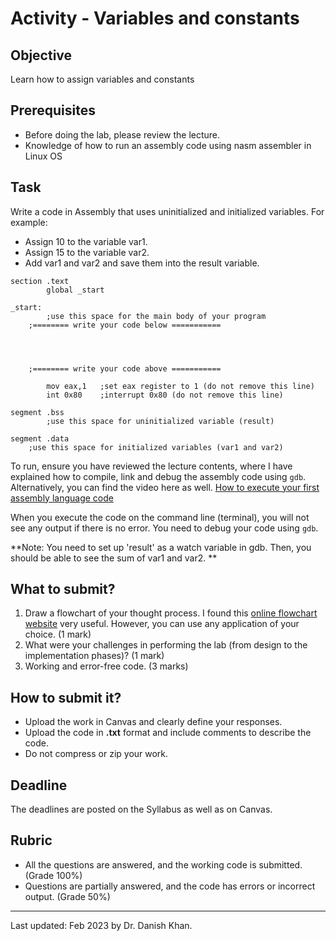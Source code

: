 # Activity - Variables and constants

## Objective

Learn how to assign variables and constants

## Prerequisites

- Before doing the lab, please review the lecture.
- Knowledge of how to run an assembly code using nasm assembler in Linux OS

## Task

Write a code in Assembly that uses uninitialized and initialized variables. For example:

- Assign 10 to the variable var1.
- Assign 15 to the variable var2.
- Add var1 and var2 and save them into the result variable.

```
section .text
        global _start

_start:
        ;use this space for the main body of your program
   	;======== write your code below ===========
   			
   			
   			
   			
   	;======== write your code above ===========
        
        mov eax,1	;set eax register to 1 (do not remove this line)
        int 0x80	;interrupt 0x80 (do not remove this line)

segment .bss
        ;use this space for uninitialized variable (result)

segment .data
	;use this space for initialized variables (var1 and var2)
```



To run, ensure you have reviewed the lecture contents, where I have explained how to compile, link and debug the assembly code using `gdb`. Alternatively, you can find the video here as well. [How to execute your first assembly language code](https://sdccd-edu.zoom.us/rec/share/h2iXYblKtPxTjeDgJ4086AW6H-73QlXUZJlskQ3_2Nkew7RqNNeaSwcxUrISrzk.zONixP8fPYoJkrgq?startTime=1687163989000)

When you execute the code on the command line (terminal),  you will not see any output if there is no error. You need to debug your code using `gdb`. 

**Note: You need to set up 'result' as a watch variable in gdb. Then, you should be able to see the sum of var1 and var2. **

## What to submit?

1. Draw a flowchart of your thought process. I found this [online flowchart website](http://www.draw.io/) very useful. However, you can use any application of your choice. (1 mark)
2. What were your challenges in performing the lab (from design to the implementation phases)? (1 mark)
3. Working and error-free code. (3 marks)

## How to submit it?

- Upload the work in Canvas and clearly define your responses.
- Upload the code in __.txt__ format and include comments to describe the code.
- Do not compress or zip your work.

## Deadline

The deadlines are posted on the Syllabus as well as on Canvas.

## Rubric

- All the questions are answered, and the working code is submitted. (Grade 100%)
- Questions are partially answered, and the code has errors or incorrect output. (Grade 50%)

------

Last updated: Feb 2023 by Dr. Danish Khan. 

